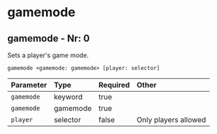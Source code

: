# gamemode

## gamemode - Nr: 0

Sets a player's game mode.

```mcfunction
gamemode <gamemode: gamemode> [player: selector]
```

|Parameter|Type|Required|Other|
|:---|:---|:---|:---|
|`gamemode`|keyword|true||
|`gamemode`|gamemode|true||
|`player`|selector|false|Only players allowed<br/>|

